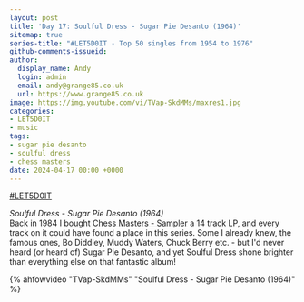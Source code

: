 ```yaml
---
layout: post
title: 'Day 17: Soulful Dress - Sugar Pie Desanto (1964)'
sitemap: true
series-title: "#LET5D0IT - Top 50 singles from 1954 to 1976"
github-comments-issueid:
author:
  display_name: Andy
  login: admin
  email: andy@grange85.co.uk
  url: https://www.grange85.co.uk
image: https://img.youtube.com/vi/TVap-SkdMMs/maxres1.jpg
categories:
- LET5D0IT
- music
tags:
- sugar pie desanto
- soulful dress
- chess masters
date: 2024-04-17 00:00 +0000
---
```

[#LET5D0IT](https://bsky.app/profile/let5d0it.bsky.social)

_Soulful Dress - Sugar Pie Desanto (1964)_  
Back in 1984 I bought [Chess Masters - Sampler](https://www.discogs.com/release/1552796-Various-Chess-Masters-Sampler) a 14 track LP, and every track on it could have found a place in this series. Some I already knew, the famous ones, Bo Diddley, Muddy Waters, Chuck Berry etc. - but I'd never heard (or heard of) Sugar Pie Desanto, and yet Soulful Dress shone brighter than everything else on that fantastic album!

{% ahfowvideo "TVap-SkdMMs" "Soulful Dress - Sugar Pie Desanto (1964)" %}
